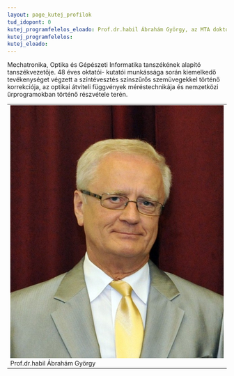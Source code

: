 ```yaml
---
layout: page_kutej_profilok
tud_idopont: 0
kutej_programfelelos_eloado: Prof.dr.habil Ábrahám György, az MTA doktora
kutej_programfelelos: 
kutej_eloado: 
---
```



Mechatronika, Optika és Gépészeti Informatika tanszékének alapító tanszékvezetője. 48 éves oktatói- kutatói munkássága során kiemelkedő tevékenységet végzett a színtévesztés színszűrős szemüvegekkel történő korrekciója, az optikai átviteli függvények méréstechnikája és nemzetközi űrprogramokban történő részvétele terén.

 <table class="picture">
<tr>
<td>

<div class="gallery">
    <img src="images/abraham_gyorgy.jpg" max-width="250" max-height="200">
  <div class="desc">Prof.dr.habil Ábrahám György</div>
</div>

</td>
</tr>
</table>
